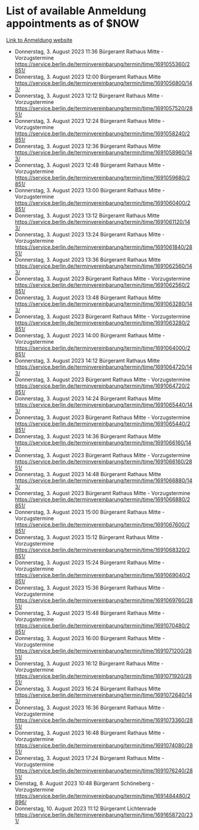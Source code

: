 # List of available Anmeldung appointments as of $NOW
[Link to Anmeldung website](https://service.berlin.de/terminvereinbarung/termin/tag.php?termin=1&anliegen[]=120686&dienstleisterlist=122210,122217,327316,122219,327312,122227,327314,122231,327346,122243,327348,122254,122252,329742,122260,329745,122262,329748,122271,327278,122273,327274,122277,327276,330436,122280,327294,122282,327290,122284,327292,122291,327270,122285,327266,122286,327264,122296,327268,150230,329760,122297,327286,122294,327284,122312,329763,122314,329775,122304,327330,122311,327334,122309,327332,317869,122281,327352,122279,329772,122283,122276,327324,122274,327326,122267,329766,122246,327318,122251,327320,122257,327322,122208,327298,122226,327300&herkunft=http%3A%2F%2Fservice.berlin.de%2Fdienstleistung%2F120686%2F)
- Donnerstag, 3. August 2023 11:36 Bürgeramt Rathaus Mitte - Vorzugstermine https://service.berlin.de/terminvereinbarung/termin/time/1691055360/2851/
- Donnerstag, 3. August 2023 12:00 Bürgeramt Rathaus Mitte https://service.berlin.de/terminvereinbarung/termin/time/1691056800/143/
- Donnerstag, 3. August 2023 12:12 Bürgeramt Rathaus Mitte - Vorzugstermine https://service.berlin.de/terminvereinbarung/termin/time/1691057520/2851/
- Donnerstag, 3. August 2023 12:24 Bürgeramt Rathaus Mitte - Vorzugstermine https://service.berlin.de/terminvereinbarung/termin/time/1691058240/2851/
- Donnerstag, 3. August 2023 12:36 Bürgeramt Rathaus Mitte https://service.berlin.de/terminvereinbarung/termin/time/1691058960/143/
- Donnerstag, 3. August 2023 12:48 Bürgeramt Rathaus Mitte - Vorzugstermine https://service.berlin.de/terminvereinbarung/termin/time/1691059680/2851/
- Donnerstag, 3. August 2023 13:00 Bürgeramt Rathaus Mitte - Vorzugstermine https://service.berlin.de/terminvereinbarung/termin/time/1691060400/2851/
- Donnerstag, 3. August 2023 13:12 Bürgeramt Rathaus Mitte https://service.berlin.de/terminvereinbarung/termin/time/1691061120/143/
- Donnerstag, 3. August 2023 13:24 Bürgeramt Rathaus Mitte - Vorzugstermine https://service.berlin.de/terminvereinbarung/termin/time/1691061840/2851/
- Donnerstag, 3. August 2023 13:36 Bürgeramt Rathaus Mitte https://service.berlin.de/terminvereinbarung/termin/time/1691062560/143/
- Donnerstag, 3. August 2023  Bürgeramt Rathaus Mitte - Vorzugstermine https://service.berlin.de/terminvereinbarung/termin/time/1691062560/2851/
- Donnerstag, 3. August 2023 13:48 Bürgeramt Rathaus Mitte https://service.berlin.de/terminvereinbarung/termin/time/1691063280/143/
- Donnerstag, 3. August 2023  Bürgeramt Rathaus Mitte - Vorzugstermine https://service.berlin.de/terminvereinbarung/termin/time/1691063280/2851/
- Donnerstag, 3. August 2023 14:00 Bürgeramt Rathaus Mitte - Vorzugstermine https://service.berlin.de/terminvereinbarung/termin/time/1691064000/2851/
- Donnerstag, 3. August 2023 14:12 Bürgeramt Rathaus Mitte https://service.berlin.de/terminvereinbarung/termin/time/1691064720/143/
- Donnerstag, 3. August 2023  Bürgeramt Rathaus Mitte - Vorzugstermine https://service.berlin.de/terminvereinbarung/termin/time/1691064720/2851/
- Donnerstag, 3. August 2023 14:24 Bürgeramt Rathaus Mitte https://service.berlin.de/terminvereinbarung/termin/time/1691065440/143/
- Donnerstag, 3. August 2023  Bürgeramt Rathaus Mitte - Vorzugstermine https://service.berlin.de/terminvereinbarung/termin/time/1691065440/2851/
- Donnerstag, 3. August 2023 14:36 Bürgeramt Rathaus Mitte https://service.berlin.de/terminvereinbarung/termin/time/1691066160/143/
- Donnerstag, 3. August 2023  Bürgeramt Rathaus Mitte - Vorzugstermine https://service.berlin.de/terminvereinbarung/termin/time/1691066160/2851/
- Donnerstag, 3. August 2023 14:48 Bürgeramt Rathaus Mitte https://service.berlin.de/terminvereinbarung/termin/time/1691066880/143/
- Donnerstag, 3. August 2023  Bürgeramt Rathaus Mitte - Vorzugstermine https://service.berlin.de/terminvereinbarung/termin/time/1691066880/2851/
- Donnerstag, 3. August 2023 15:00 Bürgeramt Rathaus Mitte - Vorzugstermine https://service.berlin.de/terminvereinbarung/termin/time/1691067600/2851/
- Donnerstag, 3. August 2023 15:12 Bürgeramt Rathaus Mitte - Vorzugstermine https://service.berlin.de/terminvereinbarung/termin/time/1691068320/2851/
- Donnerstag, 3. August 2023 15:24 Bürgeramt Rathaus Mitte - Vorzugstermine https://service.berlin.de/terminvereinbarung/termin/time/1691069040/2851/
- Donnerstag, 3. August 2023 15:36 Bürgeramt Rathaus Mitte - Vorzugstermine https://service.berlin.de/terminvereinbarung/termin/time/1691069760/2851/
- Donnerstag, 3. August 2023 15:48 Bürgeramt Rathaus Mitte - Vorzugstermine https://service.berlin.de/terminvereinbarung/termin/time/1691070480/2851/
- Donnerstag, 3. August 2023 16:00 Bürgeramt Rathaus Mitte - Vorzugstermine https://service.berlin.de/terminvereinbarung/termin/time/1691071200/2851/
- Donnerstag, 3. August 2023 16:12 Bürgeramt Rathaus Mitte - Vorzugstermine https://service.berlin.de/terminvereinbarung/termin/time/1691071920/2851/
- Donnerstag, 3. August 2023 16:24 Bürgeramt Rathaus Mitte https://service.berlin.de/terminvereinbarung/termin/time/1691072640/143/
- Donnerstag, 3. August 2023 16:36 Bürgeramt Rathaus Mitte - Vorzugstermine https://service.berlin.de/terminvereinbarung/termin/time/1691073360/2851/
- Donnerstag, 3. August 2023 16:48 Bürgeramt Rathaus Mitte - Vorzugstermine https://service.berlin.de/terminvereinbarung/termin/time/1691074080/2851/
- Donnerstag, 3. August 2023 17:24 Bürgeramt Rathaus Mitte - Vorzugstermine https://service.berlin.de/terminvereinbarung/termin/time/1691076240/2851/
- Dienstag, 8. August 2023 10:48 Bürgeramt Schöneberg - Vorzugstermine https://service.berlin.de/terminvereinbarung/termin/time/1691484480/2896/
- Donnerstag, 10. August 2023 11:12 Bürgeramt Lichtenrade https://service.berlin.de/terminvereinbarung/termin/time/1691658720/231/
